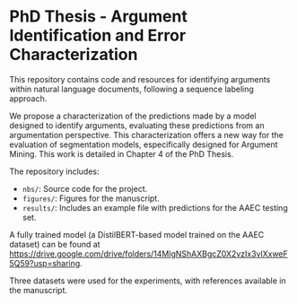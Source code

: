 # PhD Thesis - Argument Identification and Error Characterization

This repository contains code and resources for identifying arguments within natural language documents, following a sequence labeling approach.

We propose a characterization of the predictions made by a model designed to identify arguments, evaluating these predictions from an argumentation perspective.
This characterization offers a new way for the evaluation of segmentation models, especifically designed for Argument Mining.
This work is detailed in Chapter 4 of the PhD Thesis.

The repository includes:
- `nbs/`: Source code for the project.
- `figures/`: Figures for the manuscript.
- `results/`: Includes an example file with predictions for the AAEC testing set. 

A fully trained model (a DistilBERT-based model trained on the AAEC dataset) can be found at https://drive.google.com/drive/folders/14MlgNShAXBgcZ0X2vzIx3vlXxweF5Q59?usp=sharing.

Three datasets were used for the experiments, with references available in the manuscript.